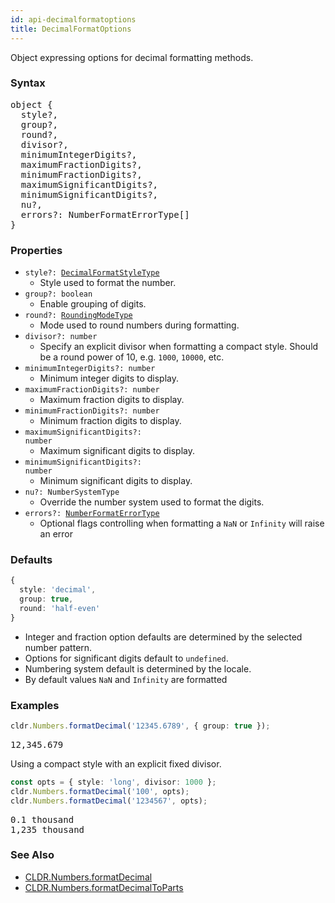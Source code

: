 ```yaml
---
id: api-decimalformatoptions
title: DecimalFormatOptions
---
```


Object expressing options for decimal formatting methods.

### Syntax

<pre class="syntax">
object {
  style?,
  group?,
  round?,
  divisor?,
  minimumIntegerDigits?,
  maximumFractionDigits?,
  minimumFractionDigits?,
  maximumSignificantDigits?,
  minimumSignificantDigits?,
  nu?,
  errors?: NumberFormatErrorType[]
}
</pre>

### Properties

  - <code class="def">style?: <span>[DecimalFormatStyleType](api-decimalformatstyletype.html)</span></code>
    - Style used to format the number.
  - <code class="def">group?: <span>boolean</span></code>
    - Enable grouping of digits.
  - <code class="def">round?: <span>[RoundingModeType](api-roundingmodetype.html)</span></code>
    - Mode used to round numbers during formatting.
  - <code class="def">divisor?: <span>number</span></code>
    - Specify an explicit divisor when formatting a compact style. Should be a round power of 10, e.g. `1000`, `10000`, etc.
  - <code class="def">minimumIntegerDigits?: <span>number</span></code>
    - Minimum integer digits to display.
  - <code class="def">maximumFractionDigits?: <span>number</span></code>
    - Maximum fraction digits to display.
  - <code class="def">minimumFractionDigits?: <span>number</span></code>
    - Minimum fraction digits to display.
  - <code class="def">maximumSignificantDigits?: <span>number</span></code>
    - Maximum significant digits to display.
  - <code class="def">minimumSignificantDigits?: <span>number</span></code>
    - Minimum significant digits to display.
  - <code class="def">nu?: <span>NumberSystemType</span></code>
    - Override the number system used to format the digits.
  - <code class="def">errors?: <span>[NumberFormatErrorType](api-numberformaterrortype.html)</span></code>
    - Optional flags controlling when formatting a `NaN` or `Infinity` will raise an error

### Defaults

```typescript
{
  style: 'decimal',
  group: true,
  round: 'half-even'
}
```

* Integer and fraction option defaults are determined by the selected number pattern.
* Options for significant digits default to `undefined`.
* Numbering system default is determined by the locale.
* By default values `NaN` and `Infinity` are formatted

### Examples

```typescript
cldr.Numbers.formatDecimal('12345.6789', { group: true });
```

<pre class="output">
12,345.679
</pre>

Using a compact style with an explicit fixed divisor.

```typescript
const opts = { style: 'long', divisor: 1000 };
cldr.Numbers.formatDecimal('100', opts);
cldr.Numbers.formatDecimal('1234567', opts);
```

<pre class="output">
0.1 thousand
1,235 thousand
</pre>

### See Also
  - [CLDR.Numbers.formatDecimal](api-cldr-numbers#formatdecimal)
  - [CLDR.Numbers.formatDecimalToParts](api-cldr-numbers#formatdecimaltoparts)
